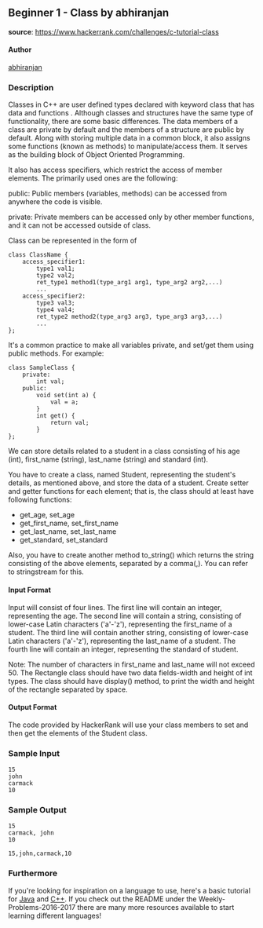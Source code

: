 ## Beginner 1 - Class by abhiranjan
__source__:
https://www.hackerrank.com/challenges/c-tutorial-class
#### Author
[abhiranjan](https://www.hackerrank.com/abhiranjan)

### Description
Classes in C++ are user defined types declared with keyword class that has data
and functions . Although classes and structures have the same type of
functionality, there are some basic differences. The data members of a class
are private by default and the members of a structure are public by default.
Along with storing multiple data in a common block, it also assigns some
functions (known as methods) to manipulate/access them. It serves as the
building block of Object Oriented Programming.

It also has access specifiers, which restrict the access of member elements.
The primarily used ones are the following:

public: Public members (variables, methods) can be accessed from anywhere the
code is visible.

private: Private members can be accessed only by other member functions, and it
can not be accessed outside of class.

Class can be represented in the form of

```
class ClassName {
    access_specifier1:
        type1 val1;
        type2 val2;
        ret_type1 method1(type_arg1 arg1, type_arg2 arg2,...)
        ...
    access_specifier2:
        type3 val3;
        type4 val4;
        ret_type2 method2(type_arg3 arg3, type_arg3 arg3,...)
        ...
};
```
It's a common practice to make all variables private, and set/get them using
public methods. For example:

```
class SampleClass {
    private:
        int val;
    public:
        void set(int a) {
            val = a;
        }
        int get() {
            return val;
        }
};
```

We can store details related to a student in a class consisting of his age
(int), first_name (string), last_name (string) and standard (int).

You have to create a class, named Student, representing the student's details,
as mentioned above, and store the data of a student. Create setter and getter
functions for each element; that is, the class should at least have following
functions:

* get_age, set_age
* get_first_name, set_first_name
* get_last_name, set_last_name
* get_standard, set_standard

Also, you have to create another method to_string() which returns the string
consisting of the above elements, separated by a comma(,). You can refer to
stringstream for this.


#### Input Format

Input will consist of four lines.
The first line will contain an integer, representing the age. The second line
will contain a string, consisting of lower-case Latin characters ('a'-'z'),
representing the first_name of a student. The third line will contain another
string, consisting of lower-case Latin characters ('a'-'z'), representing the
last_name of a student. The fourth line will contain an integer, representing
the standard of student.

Note: The number of characters in first_name and last_name will not exceed 50.
The Rectangle class should have two data fields-width and height of int types.
The class should have display() method, to print the width and height of the
rectangle separated by space.

#### Output Format

The code provided by HackerRank will use your class members to set and then get
the elements of the Student class.


### Sample Input
```
15
john
carmack
10
```

### Sample Output
```
15
carmack, john
10

15,john,carmack,10
```



### Furthermore
If you're looking for inspiration on a language to use, here's a basic tutorial
for [Java](http://www.codeproject.com/Articles/2853/Java-Basics-Input-and-Output)
and [C++](http://www.cplusplus.com/doc/tutorial/basic_io/).  If you check out
the README under the Weekly-Problems-2016-2017 there are many more resources
available to start learning different languages!
